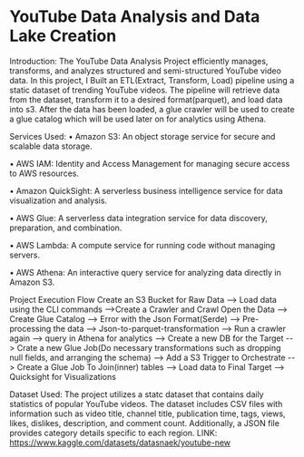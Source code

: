 # YouTube Data Analysis and Data Lake Creation

Introduction:
The YouTube Data Analysis Project efficiently manages, transforms, and analyzes structured and semi-structured YouTube video data. In this project, I Built an ETL(Extract, Transform, Load) pipeline using a static dataset of trending YouTube videos. The pipeline will retrieve data from the dataset, transform it to a desired format(parquet), and load data into s3. After the data has been loaded, a glue crawler will be used to create a glue catalog which will be used later on for analytics using Athena.

Services Used:
• Amazon S3: An object storage service for secure and scalable data storage. 

• AWS IAM: Identity and Access Management for managing secure access to AWS resources. 

• Amazon QuickSight: A serverless business intelligence service for data visualization and analysis. 

• AWS Glue: A serverless data integration service for data discovery, preparation, and combination. 

• AWS Lambda: A compute service for running code without managing servers. 

• AWS Athena: An interactive query service for analyzing data directly in Amazon S3.



Project Execution Flow
Create an S3 Bucket for Raw Data --> Load data using the CLI commands -->Create a Crawler and Crawl Open the Data --> Create Glue Catalog --> Error with the Json Format(Serde) --> Pre-processing the data --> Json-to-parquet-transformation --> Run a crawler again --> query in Athena for analytics --> Create a new DB for the Target --> Crate a new Glue Job(Do necessary transformations such as dropping null fields, and arranging the schema) --> Add a S3 Trigger to Orchestrate --> Create a Glue Job To Join(inner) tables --> Load data to Final Target --> Quicksight for Visualizations




Dataset Used:
The project utilizes a statc dataset that contains daily statistics of popular YouTube videos. The dataset includes CSV files with information such as video title, channel title, publication time, tags, views, likes, dislikes, description, and comment count. Additionally, a JSON file provides category details specific to each region.
LINK: https://www.kaggle.com/datasets/datasnaek/youtube-new


